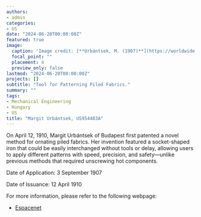 ```yaml
---
authors:
- admin
categories:
- US
date: "2024-06-20T00:00:00Z"
featured: true
image:
  caption: 'Image credit: [**Urbántsek, M. (1907)**](https://worldwide.espacenet.com/patent/search/family/003022889/publication/US954483A?q=in%3Dmargit)'
  focal_point: ""
  placement: 4
  preview_only: false
lastmod: "2024-06-20T00:00:00Z"
projects: []
subtitle: "Tool for Patterning Piled Fabrics."
summary: ""
tags:
- Mechanical Engineering
- Hungary
- US
title: "Margit Urbántsek, US954483A"
---
```

On April 12, 1910, Margit Urbántsek of Budapest first patented a novel method for ornating piled fabrics. Her invention featured a socket-shaped iron that could be easily interchanged without tools or delay, allowing users to apply different patterns with speed, precision, and safety—unlike previous methods that required unscrewing hot components.

Date of Application: 3 September 1907

Date of Issuance: 12 April 1910

For more information, please refer to the following webpage: 

- [Espacenet](https://worldwide.espacenet.com/patent/search/family/003022889/publication/US954483A?q=pn%3DUS954483A)
